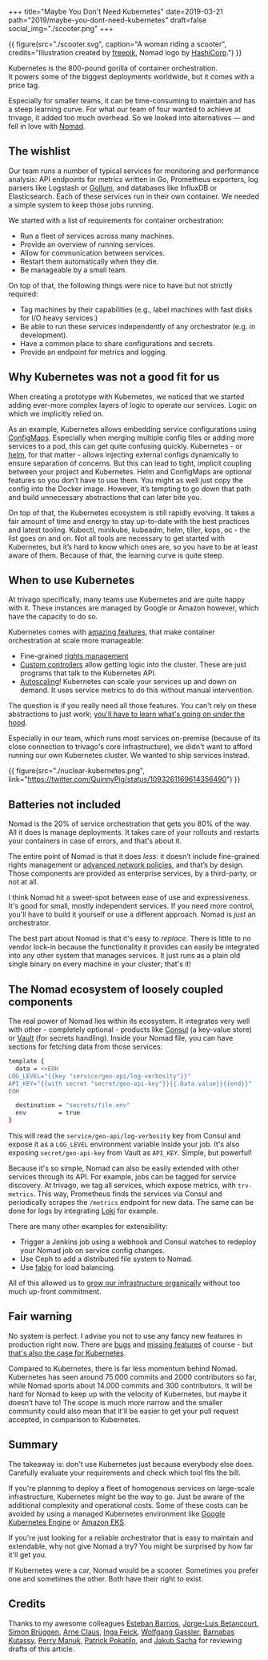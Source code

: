 +++
title="Maybe You Don't Need Kubernetes"
date=2019-03-21
path="2019/maybe-you-dont-need-kubernetes"
draft=false
social_img="./scooter.png"
+++

{{ figure(src="./scooter.svg", caption="A woman riding a scooter",  credits="Illustration created by [freepik](https://www.freepik.com/free-photos-vectors/car), Nomad logo by [HashiCorp](https://www.nomadproject.io/).") }}

Kubernetes is the 800-pound gorilla of container orchestration.  
It powers some of the biggest deployments worldwide, but it comes
with a price tag.

Especially for smaller teams, it can be time-consuming to maintain and has a
steep learning curve. For what our team of four wanted to achieve at trivago, it
added too much overhead. So we looked into alternatives &mdash; and fell in love with
[Nomad].

## The wishlist

Our team runs a number of typical services for monitoring and performance
analysis: API endpoints for metrics written in Go, Prometheus exporters, log
parsers like Logstash or [Gollum], and databases like InfluxDB or Elasticsearch.
Each of these services run in their own container. We needed a simple system to
keep those jobs running.
 
We started with a list of requirements for container orchestration:

* Run a fleet of services across many machines.
* Provide an overview of running services.
* Allow for communication between services.
* Restart them automatically when they die.
* Be manageable by a small team.

On top of that, the following things were nice to have but not strictly
required:

* Tag machines by their capabilities (e.g., label machines with fast disks for
  I/O heavy services.)
* Be able to run these services independently of any orchestrator (e.g. in
  development).
* Have a common place to share configurations and secrets.
* Provide an endpoint for metrics and logging.

## Why Kubernetes was not a good fit for us

When creating a prototype with Kubernetes, we noticed that we started adding
ever-more complex layers of logic to operate our services. Logic on which we
implicitly relied on.

As an example, Kubernetes allows embedding service configurations using
[ConfigMaps]. Especially when merging multiple config files or
adding more services to a pod, this can get quite confusing quickly.
Kubernetes - or [helm], for that matter - allows injecting external configs
dynamically to ensure separation of concerns. But this can
lead to tight, implicit coupling between your project and Kubernetes.
Helm and ConfigMaps are optional features so you don’t have to use them. You
might as well just copy the config into the Docker image. However, it’s tempting
to go down that path and build unnecessary abstractions that can later bite you.

On top of that, the Kubernetes ecosystem is still rapidly evolving. It takes a
fair amount of time and energy to stay up-to-date with the best practices and
latest tooling. Kubectl, minikube, kubeadm, helm, tiller, kops, oc - the list
goes on and on. Not all tools are necessary to get started with Kubernetes, but
it’s hard to know which ones are, so you have to be at least aware of them.
Because of that, the learning curve is quite steep.

## When to use Kubernetes

At trivago specifically, many teams use Kubernetes and are quite happy with it.
These instances are managed by Google or Amazon however, which have the capacity to do so.

Kubernetes comes with [amazing
features](https://jvns.ca/blog/2017/08/05/how-kubernetes-certificates-work/),
that make container orchestration at scale more manageable:

* Fine-grained [rights management]
* [Custom controllers] allow getting logic into the cluster. These are just
  programs that talk to the Kubernetes API.
* [Autoscaling]! Kubernetes can scale your services up and down on demand. It
  uses service metrics to do this without manual intervention.

The question is if you really need all those features. You can't rely on these
abstractions to just work; [you'll have to learn what's going on under the
hood](https://jvns.ca/blog/2017/08/05/how-kubernetes-certificates-work/).

Especially in our team, which runs most services on-premise (because of its
close connection to trivago's core infrastructure), we didn't want to afford
running our own Kubernetes cluster. We wanted to ship services instead.

{{ figure(src="./nuclear-kubernetes.png", link="https://twitter.com/QuinnyPig/status/1093261169614356490") }}

## Batteries not included

Nomad is the 20% of service orchestration that gets you 80% of the way. All it
does is manage deployments. It takes care of your rollouts and restarts your
containers in case of errors, and that's about it.

The entire point of Nomad is that it does *less*: it doesn’t include
fine-grained rights management or [advanced network policies], and that’s by
design. Those components are provided as enterprise services, by a third-party,
or not at all.

I think Nomad hit a sweet-spot between ease of use and expressiveness. It's good
for small, mostly independent services. If you need more control, you'll have to
build it yourself or use a different approach. Nomad is *just* an orchestrator.

The best part about Nomad is that it's easy to *replace*. There is little to no
vendor lock-in because the functionality it provides can easily be integrated
into any other system that manages services. It just runs as a plain old single
binary on every machine in your cluster; that's it!

## The Nomad ecosystem of loosely coupled components

The real power of Nomad lies within its ecosystem. It integrates very well with
other - completely optional - products like [Consul] (a key-value store) or
[Vault] (for secrets handling). Inside your Nomad file, you can have sections
for fetching data from those services:

```bash
template {
  data = <<EOH
LOG_LEVEL="{{key "service/geo-api/log-verbosity"}}"
API_KEY="{{with secret "secret/geo-api-key"}}{{.Data.value}}{{end}}"
EOH

  destination = "secrets/file.env"
  env         = true
}
```

This will read the `service/geo-api/log-verbosity` key from Consul and expose it
as a `LOG_LEVEL` environment variable inside your job. It's also exposing
`secret/geo-api-key` from Vault as `API_KEY`. Simple, but powerful!

Because it's so simple, Nomad can also be easily extended with other services
through its API. For example, jobs can be tagged for service discovery. At
trivago, we tag all services, which expose metrics, with `trv-metrics`. This
way, Prometheus finds the services via Consul and periodically scrapes the
`/metrics` endpoint for new data. The same can be done for logs by integrating
[Loki] for example.

There are many other examples for extensibility:

* Trigger a Jenkins job using a webhook and Consul watches to redeploy your
  Nomad job on service config changes.
* Use Ceph to add a distributed file system to Nomad.
* Use [fabio] for load balancing.

All of this allowed us to [grow our infrastructure organically](https://tech.trivago.com/2019/01/25/nomad-our-experiences-and-best-practices/) without too much
up-front commitment.

## Fair warning

No system is perfect. I advise you not to use any fancy new features in
production right now. There are [bugs] and [missing features] of course - but
[that's also the case for
Kubernetes](https://github.com/kubernetes/kubernetes/issues?q=is%3Aopen+is%3Aissue+label%3Akind%2Fbug).

Compared to Kubernetes, there is far less momentum behind Nomad. Kubernetes has
seen around 75.000 commits and 2000 contributors so far, while Nomad sports about
14.000 commits and 300 contributors. It will be hard for Nomad to keep up with
the velocity of Kubernetes, but maybe it doesn’t have to! The scope is much more
narrow and the smaller community could also mean that it'll be easier to get your 
pull request accepted, in comparison to Kubernetes.

## Summary

The takeaway is: don't use Kubernetes just because everybody else does.
Carefully evaluate your requirements and check which tool fits the bill.

If you're planning to deploy a fleet of homogenous services on large-scale
infrastructure, Kubernetes might be the way to go. Just be aware of the
additional complexity and operational costs. Some of these costs can be
avoided by using a managed Kubernetes environment like [Google Kubernetes
Engine] or [Amazon EKS].

If you're just looking for a reliable orchestrator that is easy to maintain and
extendable, why not give Nomad a try? You might be surprised by how far it'll get you.

If Kubernetes were a car, Nomad would be a scooter. Sometimes you prefer one and
sometimes the other. Both have their right to exist.

## Credits

Thanks to my awesome colleagues [Esteban Barrios], [Jorge-Luis Betancourt], [Simon Brüggen], [Arne Claus], [Inga Feick], [Wolfgang Gassler], [Barnabas Kutassy], [Perry Manuk], [Patrick Pokatilo], and [Jakub Sacha] for reviewing drafts of this article.


[advanced network policies]: https://kubernetes.io/docs/concepts/services-networking/network-policies/
[Amazon EKS]: https://aws.amazon.com/eks/
[Autoscaling]: https://kubernetes.io/docs/tasks/run-application/horizontal-pod-autoscale/
[bugs]: https://github.com/hashicorp/nomad/issues?q=is%3Aopen+is%3Aissue+label%3Abug
[ConfigMaps]: https://kubernetes.io/docs/tasks/configure-pod-container/configure-pod-configmap/
[Consul]: https://www.consul.io/
[Control Plane]: https://kubernetes.io/docs/concepts/#kubernetes-control-plane
[Custom controllers]: https://kubernetes.io/docs/concepts/extend-kubernetes/api-extension/custom-resources/#custom-controllers
[DaemonSet]: https://kubernetes.io/docs/concepts/workloads/controllers/daemonset/
[fabio]: https://github.com/fabiolb/fabio
[filebeat]: https://github.com/elastic/beats/tree/master/filebeat
[Gollum]: https://github.com/trivago/gollum
[Google Kubernetes Engine]: https://cloud.google.com/kubernetes-engine/
[helm]: https://helm.sh/
[Loki]: https://grafana.com/loki
[missing features]: https://github.com/hashicorp/nomad/issues/698
[Nomad]: https://www.nomadproject.io/
[rights management]: https://kubernetes.io/docs/reference/access-authn-authz/authorization/
[service tags]: https://www.nomadproject.io/docs/job-specification/service.html#tags
[Vault]: https://www.vaultproject.io/

[Arne Claus]: https://twitter.com/arnecls
[Barnabas Kutassy]: https://twitter.com/kassybas
[Esteban Barrios]: https://www.linkedin.com/in/esteban-barrios-a60a4717
[Inga Feick]: https://github.com/IngaFeick
[Jakub Sacha]: http://jakubsacha.pl/
[Patrick Pokatilo]: https://github.com/SHyx0rmZ
[Perry Manuk]: https://github.com/perrymanuk
[Simon Brüggen]: https://github.com/m3t0r
[Wolfgang Gassler]: https://twitter.com/schafele
[Jorge-Luis Betancourt]: http://jorgelbg.github.io/